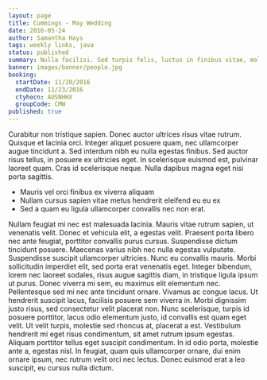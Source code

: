 ```yaml
---
layout: page
title: Cummings - May Wedding
date: 2016-05-24
author: Samantha Hays
tags: weekly links, java
status: published
summary: Nulla facilisi. Sed turpis felis, luctus in finibus vitae, molestie.
banner: images/banner/people.jpg
booking:
  startDate: 11/20/2016
  endDate: 11/23/2016
  ctyhocn: AUSNHHX
  groupCode: CMW
published: true
---
```

Curabitur non tristique sapien. Donec auctor ultrices risus vitae rutrum. Quisque et lacinia orci. Integer aliquet posuere quam, nec ullamcorper augue tincidunt a. Sed interdum nibh eu nulla egestas finibus. Sed auctor risus tellus, in posuere ex ultricies eget. In scelerisque euismod est, pulvinar laoreet quam. Cras id scelerisque neque. Nulla dapibus magna eget nisi porta sagittis.

* Mauris vel orci finibus ex viverra aliquam
* Nullam cursus sapien vitae metus hendrerit eleifend eu eu ex
* Sed a quam eu ligula ullamcorper convallis nec non erat.

Nullam feugiat mi nec est malesuada lacinia. Mauris vitae rutrum sapien, ut venenatis velit. Donec et vehicula elit, a egestas velit. Praesent porta libero nec ante feugiat, porttitor convallis purus cursus. Suspendisse dictum tincidunt posuere. Maecenas varius nibh nec nulla egestas vulputate. Suspendisse suscipit ullamcorper ultricies. Nunc eu convallis mauris. Morbi sollicitudin imperdiet elit, sed porta erat venenatis eget. Integer bibendum, lorem nec laoreet sodales, risus augue sagittis diam, in tristique ligula ipsum ut purus.
Donec viverra mi sem, eu maximus elit elementum nec. Pellentesque sed mi nec ante tincidunt ornare. Vivamus ac congue lacus. Ut hendrerit suscipit lacus, facilisis posuere sem viverra in. Morbi dignissim justo risus, sed consectetur velit placerat non. Nunc scelerisque, turpis id posuere porttitor, lacus odio elementum justo, id convallis est quam eget velit. Ut velit turpis, molestie sed rhoncus at, placerat a est. Vestibulum hendrerit mi eget risus condimentum, sit amet rutrum ipsum egestas. Aliquam porttitor tellus eget suscipit condimentum. In id odio porta, molestie ante a, egestas nisl. In feugiat, quam quis ullamcorper ornare, dui enim ornare ipsum, nec rutrum velit orci nec lectus. Donec euismod erat a leo suscipit, eu cursus nulla dictum.
